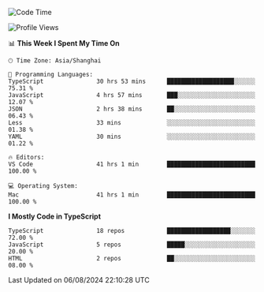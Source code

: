 <!--START_SECTION:waka-->
![Code Time](http://img.shields.io/badge/Code%20Time-6%2C526%20hrs%203%20mins-blue)

![Profile Views](http://img.shields.io/badge/Profile%20Views-0-blue)

📊 **This Week I Spent My Time On** 

```text
🕑︎ Time Zone: Asia/Shanghai

💬 Programming Languages: 
TypeScript               30 hrs 53 mins      ███████████████████░░░░░░   75.31 % 
JavaScript               4 hrs 57 mins       ███░░░░░░░░░░░░░░░░░░░░░░   12.07 % 
JSON                     2 hrs 38 mins       ██░░░░░░░░░░░░░░░░░░░░░░░   06.43 % 
Less                     33 mins             ░░░░░░░░░░░░░░░░░░░░░░░░░   01.38 % 
YAML                     30 mins             ░░░░░░░░░░░░░░░░░░░░░░░░░   01.22 % 

🔥 Editors: 
VS Code                  41 hrs 1 min        █████████████████████████   100.00 % 

💻 Operating System: 
Mac                      41 hrs 1 min        █████████████████████████   100.00 % 
```

**I Mostly Code in TypeScript** 

```text
TypeScript               18 repos            ██████████████████░░░░░░░   72.00 % 
JavaScript               5 repos             █████░░░░░░░░░░░░░░░░░░░░   20.00 % 
HTML                     2 repos             ██░░░░░░░░░░░░░░░░░░░░░░░   08.00 % 
```




 Last Updated on 06/08/2024 22:10:28 UTC
<!--END_SECTION:waka-->
